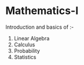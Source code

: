 # Mathematics-I

Introduction and basics of :-

1. Linear Algebra
2. Calculus
3. Probability
4. Statistics
